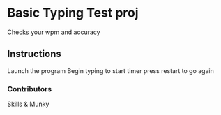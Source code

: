 # Basic Typing Test proj
Checks your wpm and accuracy
## Instructions
Launch the program
Begin typing to start timer
press restart to go again
### Contributors
Skills & Munky
